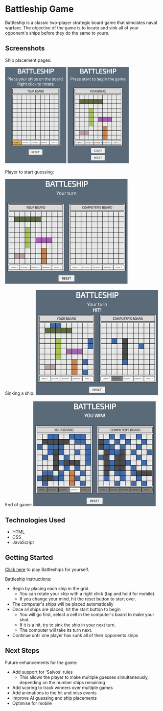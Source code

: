# Battleship Game

Battleship is a classic two-player strategic board game that simulates naval warfare.
The objective of the game is to locate and sink all of your opponent's ships before they do the same to yours.

## Screenshots

Ship placement pages:

<img src="./resources/Screenshot-pageload.png" alt="Ship Placement Screen" width="200"/> <img src="./resources/Screenshot-shipsplaced.png" alt="Ship Placement Screen" width="200"/>
<br>
<br>
Player to start guessing:

<img src="./resources/Screenshot-startguessing.png" alt="Guessing Screen" width="400"/>
<br>
<br>
Sinking a ship:

<img src="./resources/Screenshot-sink.png" alt="Sink Ship Screen" width="400"/>
<br>
<br>
End of game:

<img src="./resources/Screenshot-win.png" alt="Win Screen" width="400"/>

## Technologies Used

-   HTML
-   CSS
-   JavaScript

## Getting Started

[Click here](https://dominicspinks.github.io/Battleship/) to play Battleships for yourself.

Battleship Instructions:

-   Begin by placing each ship in the grid.
    -   You can rotate your ship with a right click (tap and hold for mobile).
    -   If you change your mind, hit the reset button to start over.
-   The computer's ships will be placed automatically
-   Once all ships are placed, hit the start button to begin
    -   You will go first, select a cell in the computer's board to make your shot.
    -   If it is a hit, try to sink the ship in your next turn.
    -   The computer will take its turn next.
-   Continue until one player has sunk all of their opponents ships

## Next Steps

Future enhancements for the game:

-   Add support for 'Salvos' rules
    -   This allows the player to make multiple guesses simultaneously, depending on the number ships remaining
-   Add scoring to track winners over multiple games
-   Add animations to the hit and miss events
-   Improve AI guessing and ship placements
-   Optimise for mobile
